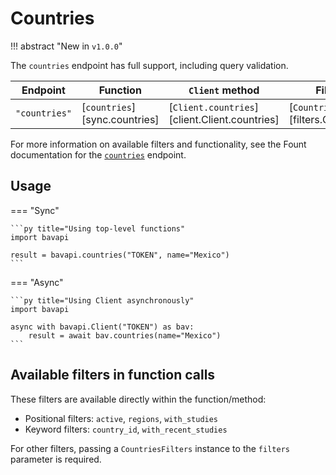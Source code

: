 # Countries

!!! abstract "New in `v1.0.0`"

The `countries` endpoint has full support, including query validation.

| Endpoint      | Function                      | `Client` method                               | Filters class                                  |
| ------------- | ----------------------------- | --------------------------------------------- | ---------------------------------------------- |
| `"countries"` | [`countries`][sync.countries] | [`Client.countries`][client.Client.countries] | [`CountriesFilters`][filters.CountriesFilters] |

For more information on available filters and functionality, see the Fount documentation for the [`countries`](https://developer.wppbav.com/docs/2.x/core-resources/countries) endpoint.

## Usage

=== "Sync"

    ```py title="Using top-level functions"
    import bavapi

    result = bavapi.countries("TOKEN", name="Mexico")
    ```

=== "Async"

    ```py title="Using Client asynchronously"
    import bavapi

    async with bavapi.Client("TOKEN") as bav:
        result = await bav.countries(name="Mexico")
    ```

## Available filters in function calls

These filters are available directly within the function/method:

- Positional filters: `active`, `regions`, `with_studies`
- Keyword filters: `country_id`, `with_recent_studies`

For other filters, passing a `CountriesFilters` instance to the `filters` parameter is required.
